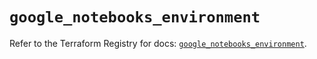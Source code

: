 # `google_notebooks_environment`

Refer to the Terraform Registry for docs: [`google_notebooks_environment`](https://registry.terraform.io/providers/hashicorp/google/6.36.1/docs/resources/notebooks_environment).
